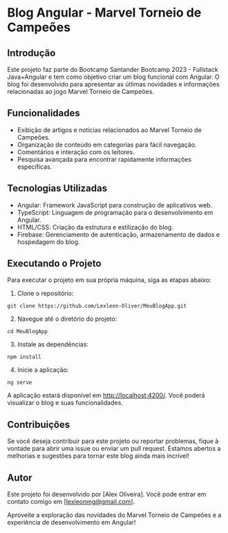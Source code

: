 # Blog Angular - Marvel Torneio de Campeões

## Introdução

Este projeto faz parte do Bootcamp Santander Bootcamp 2023 - Fullstack Java+Angular e tem como objetivo criar um blog funcional com Angular. O blog foi desenvolvido para apresentar as últimas novidades e informações relacionadas ao jogo Marvel Torneio de Campeões.

## Funcionalidades

- Exibição de artigos e notícias relacionados ao Marvel Torneio de Campeões.
- Organização de conteúdo em categorias para fácil navegação.
- Comentários e interação com os leitores.
- Pesquisa avançada para encontrar rapidamente informações específicas.

## Tecnologias Utilizadas

- Angular: Framework JavaScript para construção de aplicativos web.
- TypeScript: Linguagem de programação para o desenvolvimento em Angular.
- HTML/CSS: Criação da estrutura e estilização do blog.
- Firebase: Gerenciamento de autenticação, armazenamento de dados e hospedagem do blog.

## Executando o Projeto

Para executar o projeto em sua própria máquina, siga as etapas abaixo:

1. Clone o repositório:

```
git clone https://github.com/Lexleon-Oliver/MeuBlogApp.git
```


2. Navegue até o diretório do projeto:

```
cd MeuBlogApp
```

3. Instale as dependências:

```
npm install
```

4. Inicie a aplicação:
```
ng serve
```

A aplicação estará disponível em [http://localhost:4200/](http://localhost:4200/). Você poderá visualizar o blog e suas funcionalidades.

## Contribuições

Se você deseja contribuir para este projeto ou reportar problemas, fique à vontade para abrir uma issue ou enviar um pull request. Estamos abertos a melhorias e sugestões para tornar este blog ainda mais incrível!

## Autor

Este projeto foi desenvolvido por [Alex Oliveira]. Você pode entrar em contato comigo em [lexleonmg@gmail.com].

Aproveite a exploração das novidades do Marvel Torneio de Campeões e a experiência de desenvolvimento em Angular!




